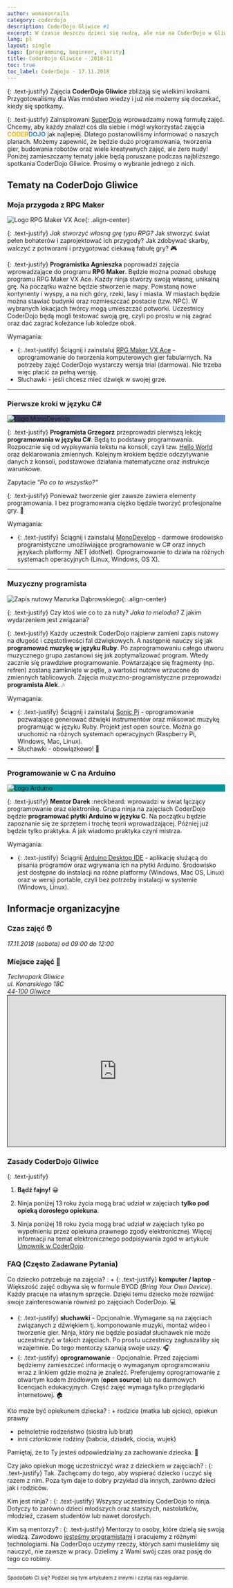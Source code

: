 ```yaml
---
author: womanonrails
category: coderdojo
description: CoderDojo Gliwice #1
excerpt: W czasie deszczu dzieci się nudzą, ale nie na CoderDojo w Gliwicach. Listopadowe zajęcia zapowiadają się wyśmienicie. Zapraszamy do zapoznania się z tematami.
lang: pl
layout: single
tags: [programming, beginner, charity]
title: CoderDojo Gliwice - 2018-11
toc: true
toc_label: CoderDojo - 17.11.2018
---
```


{: .text-justify}
Zajęcia **CoderDojo Gliwice** zbliżają się wielkimi krokami.
Przygotowaliśmy dla Was mnóstwo wiedzy i już nie możemy się doczekać, kiedy się spotkamy.

{: .text-justify}
Zainspirowani [SuperDojo](/coderdojo/2018/10/superdojo/) wprowadzamy nową formułę zajęć.
Chcemy, aby każdy znalazł coś dla siebie i mógł wykorzystać zajęcia
<span style='font-weight: bold; text-transform: uppercase;'><span style='color: #f1b611;'>Coder</span><span style='color: #4084c5;'>Dojo</span></span>
jak najlepiej.
Dlatego postanowiliśmy informować o naszych planach.
Możemy zapewnić, że będzie dużo programowania, tworzenia gier, budowania robotów oraz wiele kreatywnych zajęć, ale zero nudy!
Poniżej zamieszczamy tematy jakie będą poruszane podczas najbliższego spotkania CoderDojo Gliwice.
Prosimy o wybranie jednego z nich.


## Tematy na CoderDojo Gliwice

### Moja przygoda z RPG Maker

![Logo RPG Maker VX Ace](/assets/images/rpgmaker/rpg-maker-vx-ace.png){: .align-center}

{: .text-justify}
_Jak stworzyć własną grę typu RPG?_
Jak stworzyć świat pełen bohaterów i zaprojektować ich przygody?
Jak zdobywać skarby, walczyć z potworami i przygotować ciekawą fabułę gry? :video_game:

{: .text-justify}
**Programistka Agnieszka** poprowadzi zajęcia wprowadzające do programu **RPG Maker**.
Będzie można poznać obsługę programu RPG Maker VX Ace.
Każdy ninja stworzy swoją własną, unikalną grę.
Na początku ważne będzie stworzenie mapy.
Powstaną nowe kontynenty i wyspy, a na nich góry, rzeki, lasy i miasta.
W miastach będzie można stawiać budynki oraz rozmieszczać postacie (tzw. NPC).
W wybranych lokacjach twórcy mogą umieszczać potworki.
Uczestnicy CoderDojo będą mogli testować swoją grę, czyli po prostu w nią zagrać oraz dać zagrać koleżance lub koledze obok.

Wymagania:
- {: .text-justify} Ściągnij i zainstaluj <a href='https://www.rpgmakerweb.com/download/free-trials/trial-rpg-maker-vx-ace' rel='nofollow noopener noreferrer' target='_blank'>RPG Maker VX Ace</a> - oprogramowanie do tworzenia komputerowych gier fabularnych. Na potrzeby zajęć CoderDojo wystarczy wersja trial (darmowa). Nie trzeba więc płacić za pełną wersję.
- Słuchawki - jeśli chcesz mieć dźwięk w swojej grze.


----

### Pierwsze kroki w języku C#

<div style='background-image: linear-gradient(135deg, rgb(57, 57, 84) 0%, rgb(113, 153, 206) 100%);'>
  <img src='/assets/images/monodevelop/logo.svg' alt='Logo MonoDevelop' class='align-center'>
</div>

{: .text-justify}
**Programista Grzegorz** przeprowadzi pierwszą lekcję **programowania w języku C#**.
Będą to podstawy programowania.
Rozpocznie się od wypisywania tekstu na konsoli, czyli tzw. [Hello World](/programming/2018/10/hello-world/) oraz deklarowania zmiennych.
Kolejnym krokiem będzie odczytywanie danych z konsoli, podstawowe działania matematyczne oraz instrukcje warunkowe.

Zapytacie _"Po co to wszystko?"_

{: .text-justify}
Ponieważ tworzenie gier zawsze zawiera elementy programowania. I bez programowania ciężko będzie tworzyć profesjonalne gry. :game_die:

Wymagania:
- {: .text-justify} Ściągnij i zainstaluj <a href='https://www.monodevelop.com/' rel='nofollow noopener noreferrer' target='_blank'>MonoDevelop</a> - darmowe środowisko programistyczne umożliwiające programowanie w C# oraz innych językach platformy .NET (dotNet). Oprogramowanie to działa na różnych systemach operacyjnych (Linux, Windows, OS X).


----

### Muzyczny programista

![Zapis nutowy Mazurka Dąbrowskiego](/assets/articles/2018-11-07/mazurek-dabrowskiego.png){: .align-center}


{: .text-justify}
Czy ktoś wie co to za nuty?
_Jaka to melodia?_
Z jakim wydarzeniem jest związana?

{: .text-justify}
Każdy uczestnik CoderDojo najpierw zamieni zapis nutowy na długość i częstotliwości fal dźwiękowych.
A następnie nauczy się jak **programować muzykę w języku Ruby**.
Po zaprogramowaniu całego utworu muzycznego grupa zastanowi się jak zoptymalizować program.
Wtedy zacznie się prawdziwe programowanie.
Powtarzające się fragmenty (np. refren) zostaną zamknięte w pętle, a wartości nutowe wrzucone do zmiennych tablicowych.
Zajęcia muzyczno-programistyczne przeprowadzi **programista Alek**. :notes:

Wymagania:
- {: .text-justify} Ściągnij i zainstaluj <a href='https://sonic-pi.net/' rel='nofollow noopener noreferrer' target='_blank'>Sonic Pi</a> - oprogramowanie pozwalające generować dźwięki instrumentów oraz miksować muzykę programując w języku Ruby. Projekt jest open source. Można go uruchomić na różnych systemach operacyjnych (Raspberry Pi, Windows, Mac, Linux).
- Słuchawki - obowiązkowo! :loudspeaker:


----

### Programowanie w C na Arduino

<div style='background-color: #00979d'>
  <img src='/assets/images/arduino/arduino-white.svg' alt='Logo Arduino' class='align-center'>
</div>

{: .text-justify}
**Mentor Darek** :neckbeard: wprowadzi w świat łączący programowanie oraz elektronikę.
Grupa ninja na zajęciach CoderDojo będzie **programować płytki Arduino w języku C**.
Na początku będzie zapoznanie się ze sprzętem i trochę teorii wprowadzającej.
Później już będzie tylko praktyka.
A jak wiadomo praktyka czyni mistrza.

Wymagania:
- {: .text-justify} Ściągnij <a href='https://www.arduino.cc/en/Guide/HomePage#install' rel='nofollow noopener noreferrer' target='_blank'>Arduino Desktop IDE</a> - aplikację służącą do pisania programów oraz wgrywania ich na płytki Arduino. Środowisko jest dostępne do instalacji na różne platformy (Windows, Mac OS, Linux) oraz w wersji portable, czyli bez potrzeby instalacji w systemie (Windows, Linux).


## Informacje organizacyjne

### Czas zajęć :alarm_clock:
_17.11.2018 (sobota) od 09:00 do 12:00_

### Miejsce zajęć :office:
<address itemscope itemtype="http://schema.org/Organization">
<span itemprop="name">Technopark Gliwice</span>
<div itemprop="address" itemscope itemtype="http://schema.org/PostalAddress">
  <span itemprop="streetAddress">ul. Konarskiego 18C</span><br>
  <span itemprop="postalCode">44-100</span>
  <span itemprop="addressLocality">Gliwice</span>
</div>
</address>

<iframe width='100%' height='350' frameborder='0' scrolling='no' marginheight='0' marginwidth='0' src="https://www.openstreetmap.org/export/embed.html?bbox=18.68098765611649%2C50.29078730163252%2C18.684528172016147%2C50.29237410637014&amp;layer=mapnik&amp;marker=50.29158071061608%2C18.682757914066315" style='border: black 1px solid' title='Mapa z zaznaczonym budynkiem Technoparku'></iframe>

### Zasady CoderDojo Gliwice

{: .text-justify}
1. **Bądź fajny!** :grinning:

2. Ninja poniżej 13 roku życia mogą brać udział w zajęciach **tylko pod opieką dorosłego opiekuna**.

3. Ninja poniżej 18 roku życia mogą brać udział w zajęciach tylko po wypełnieniu przez opiekuna prawnego zgody elektronicznej.
Więcej informacji na temat elektronicznego podpisywania zgód w artykule
<a href='https://coderdojo.org.pl/aktualnosci/umownik-coderdojo-polska/' rel='nofollow noopener noreferrer' target='_blank' title='Umownik w CoderDojo Polska, czyli dlaczego chcemy zaoszczędzić kilka drzew'>Umownik w CoderDojo</a>.


### FAQ (Często Zadawane Pytania)

Co dziecko potrzebuje na zajęcia?
: + {: .text-justify} **komputer / laptop** - Większość zajęć odbywa się w formule BYOD (_Bring Your Own Device_). Każdy pracuje na własnym sprzęcie. Dzięki temu dziecko może rozwijać swoje zainteresowania również po zajęciach CoderDojo. :computer:
  + {: .text-justify} **słuchawki** - Opcjonalnie. Wymagane są na zajęciach związanych z dźwiękiem tj. komponowanie muzyki, montaż wideo i tworzenie gier. Ninja, który nie będzie posiadał słuchawek nie może uczestniczyć w takich zajęciach. Po prostu uczestnicy zagłuszaliby się wzajemnie. Do tego mentorzy szanują swoje uszy. :headphones:
  + {: .text-justify} **oprogramowanie** - Opcjonalnie. Przed zajęciami będziemy zamieszczać informację o wymaganym oprogramowaniu wraz z linkiem gdzie można je znaleźć. Preferujemy oprogramowanie z otwartym kodem źródłowym (**open source**) lub na darmowych licencjach edukacyjnych. Część zajęć wymaga tylko przeglądarki internetowej. :house:

Kto może być opiekunem dziecka?
: + rodzice (matka lub ojciec), opiekun prawny
  + pełnoletnie rodzeństwo (siostra lub brat)
  + inni członkowie rodziny (babcia, dziadek, ciocia, wujek)

  Pamiętaj, że to Ty jesteś odpowiedzialny za zachowanie dziecka. :baby:

Czy jako opiekun mogę uczestniczyć wraz z dzieckiem w&nbsp;zajęciach?
: {: .text-justify} Tak.
  Zachęcamy do tego, aby wspierać dziecko i uczyć się razem z nim.
  Poza tym daje to dobry przykład dla innych, zarówno dzieci jak i rodziców.

Kim jest ninja?
: {: .text-justify} Wszyscy uczestnicy CoderDojo to ninja. Dotyczy to zarówno dzieci młodszych oraz starszych, nastolatków, młodzież, czasem studentów lub nawet dorosłych.

Kim są mentorzy?
: {: .text-justify} Mentorzy to osoby, które dzielą się swoją wiedzą. Zawodowo <a href='https://fractalsoft.org/pl' title='Programiści aplikacji internetowych'>jesteśmy programistami</a> i pracujemy z różnymi technologiami. Na CoderDojo uczymy rzeczy, których sami musieliśmy się nauczyć, nie zawsze w pracy. Dzielimy z Wami swój czas oraz pasję do tego co robimy.

----
<small>Spodobało Ci się? Podziel się tym artykułem z innymi i czytaj nas regularnie.</small>
